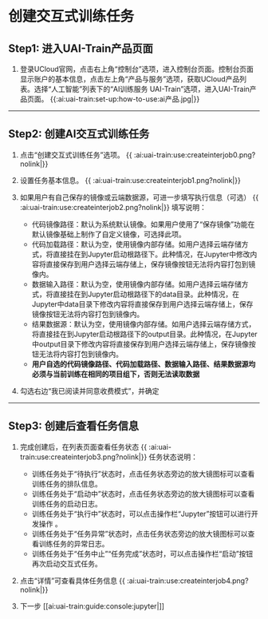 

# 创建交互式训练任务

## Step1: 进入UAI-Train产品页面

1. 登录UCloud官网，点击右上角“控制台”选项，进入控制台页面。控制台页面显示账户的基本信息，点击左上角“产品与服务”选项，获取UCloud产品列表。选择“人工智能”列表下的“AI训练服务 UAI-Train”选项，进入UAI-Train产品页面。 
{{:ai:uai-train:set-up:how-to-use:ai产品.jpg|}}

----

## Step2: 创建AI交互式训练任务

1. 点击“创建交互式训练任务”选项。
{{ :ai:uai-train:use:createinterjob0.png?nolink|}}

2. 设置任务基本信息。
{{ :ai:uai-train:use:createinterjob1.png?nolink|}}

3. 如果用户有自己保存的镜像或云端数据源，可进一步填写执行信息（可选） 
{{ :ai:uai-train:use:createinterjob2.png?nolink|}} 
填写说明：
	* 代码镜像路径：默认为系统默认镜像。如果用户使用了“保存镜像”功能在默认镜像基础上制作了自定义镜像，可选择此项。 
	* 代码加载路径：默认为空，使用镜像内部存储。如用户选择云端存储方式，将直接挂在到Jupyter启动根路径下。此种情况，在Jupyter中修改内容将直接保存到用户选择云端存储上，保存镜像按钮无法将内容打包到镜像内。 
	* 数据输入路径：默认为空，使用镜像内部存储。如用户选择云端存储方式，将直接挂在到Jupyter启动根路径下的data目录。此种情况，在Jupyter中data目录下修改内容将直接保存到用户选择云端存储上，保存镜像按钮无法将内容打包到镜像内。 
	* 结果数据源：默认为空，使用镜像内部存储。如用户选择云端存储方式，将直接挂在到Jupyter启动根路径下的output目录。此种情况，在Jupyter中output目录下修改内容将直接保存到用户选择云端存储上，保存镜像按钮无法将内容打包到镜像内。 
	* **用户自选的代码镜像路径、代码加载路径、数据输入路径、结果数据源均必须与当前训练在相同的项目组下，否则无法读取数据**

4. 勾选右边“我已阅读并同意收费模式”，并确定 

----

## Step3: 创建后查看任务信息

1. 完成创建后，在列表页面查看任务状态 
{{ :ai:uai-train:use:createinterjob3.png?nolink|}}
任务状态说明：
	* 训练任务处于“待执行”状态时，点击任务状态旁边的放大镜图标可以查看训练任务的排队信息。  
	* 训练任务处于“启动中”状态时，点击任务状态旁边的放大镜图标可以查看训练任务的启动日志。  
	* 训练任务处于“执行中”状态时，可以点击操作栏“Jupyter”按钮可以进行开发操作 。  
	* 训练任务处于“任务异常”状态时，点击任务状态旁边的放大镜图标可以查看训练任务的异常日志。 
	* 训练任务处于“任务中止”“任务完成”状态时，可以点击操作栏“启动”按钮再次启动交互式任务。 

2. 点击“详情”可查看具体任务信息 
{{ :ai:uai-train:use:createinterjob4.png?nolink|}}

3. 下一步
       [[ai:uai-train:guide:console:jupyter|]]

